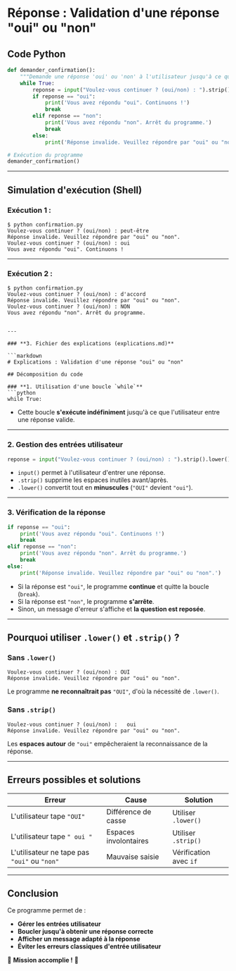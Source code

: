# Réponse : Validation d'une réponse "oui" ou "non"

## Code Python

```python
def demander_confirmation():
    """Demande une réponse 'oui' ou 'non' à l'utilisateur jusqu'à ce qu'il réponde correctement."""
    while True:
        reponse = input("Voulez-vous continuer ? (oui/non) : ").strip().lower()
        if reponse == "oui":
            print('Vous avez répondu "oui". Continuons !')
            break
        elif reponse == "non":
            print('Vous avez répondu "non". Arrêt du programme.')
            break
        else:
            print('Réponse invalide. Veuillez répondre par "oui" ou "non".')

# Exécution du programme
demander_confirmation()
```

---

## Simulation d'exécution (Shell)

### Exécution 1 :
```shell
$ python confirmation.py
Voulez-vous continuer ? (oui/non) : peut-être
Réponse invalide. Veuillez répondre par "oui" ou "non".
Voulez-vous continuer ? (oui/non) : oui
Vous avez répondu "oui". Continuons !
```

---

### Exécution 2 :
```shell
$ python confirmation.py
Voulez-vous continuer ? (oui/non) : d'accord
Réponse invalide. Veuillez répondre par "oui" ou "non".
Voulez-vous continuer ? (oui/non) : NON
Vous avez répondu "non". Arrêt du programme.
```
```

---

### **3. Fichier des explications (explications.md)**

```markdown
# Explications : Validation d'une réponse "oui" ou "non"

## Décomposition du code

### **1. Utilisation d'une boucle `while`**
```python
while True:
```
- Cette boucle **s'exécute indéfiniment** jusqu'à ce que l'utilisateur entre une réponse valide.

---

### **2. Gestion des entrées utilisateur**
```python
reponse = input("Voulez-vous continuer ? (oui/non) : ").strip().lower()
```
- `input()` permet à l'utilisateur d'entrer une réponse.
- `.strip()` supprime les espaces inutiles avant/après.
- `.lower()` convertit tout en **minuscules** (`"OUI"` devient `"oui"`).

---

### **3. Vérification de la réponse**
```python
if reponse == "oui":
    print('Vous avez répondu "oui". Continuons !')
    break
elif reponse == "non":
    print('Vous avez répondu "non". Arrêt du programme.')
    break
else:
    print('Réponse invalide. Veuillez répondre par "oui" ou "non".')
```
- Si la réponse est `"oui"`, le programme **continue** et quitte la boucle (`break`).
- Si la réponse est `"non"`, le programme **s'arrête**.
- Sinon, un message d'erreur s'affiche et **la question est reposée**.

---

## **Pourquoi utiliser `.lower()` et `.strip()` ?**
### **Sans `.lower()`**
```
Voulez-vous continuer ? (oui/non) : OUI
Réponse invalide. Veuillez répondre par "oui" ou "non".
```
Le programme **ne reconnaîtrait pas** `"OUI"`, d'où la nécessité de `.lower()`.

### **Sans `.strip()`**
```
Voulez-vous continuer ? (oui/non) :   oui  
Réponse invalide. Veuillez répondre par "oui" ou "non".
```
Les **espaces autour** de `"oui"` empêcheraient la reconnaissance de la réponse.

---

## **Erreurs possibles et solutions**
| Erreur | Cause | Solution |
|--------|-------|----------|
| L'utilisateur tape `"OUI"` | Différence de casse | Utiliser `.lower()` |
| L'utilisateur tape `" oui "` | Espaces involontaires | Utiliser `.strip()` |
| L'utilisateur ne tape pas `"oui"` ou `"non"` | Mauvaise saisie | Vérification avec `if` |

---

## **Conclusion**
Ce programme permet de :
- **Gérer les entrées utilisateur**
- **Boucler jusqu'à obtenir une réponse correcte**
- **Afficher un message adapté à la réponse**
- **Éviter les erreurs classiques d'entrée utilisateur**

🚀 **Mission accomplie !** 🎉
